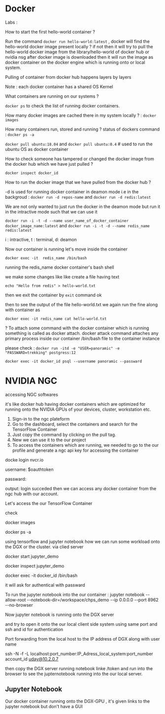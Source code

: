 # Docker 


Labs : 

How to start the first hello-world container ?

Run the command `docker run hello-world:latest` , docker will find the hello-world docker image present locally ? if not then it will try to pull the hello-world docker image from the library/hello-world of docker hub or nvidia nsg after docker image is downloaded then it will run the image as docker container on the docker engine which is running onto or local system.

Pulling of container from docker hub happens layers by layers

Note : each docker container has a shared OS Kernel

What containers are running on our systems ? 

`docker ps` to check the list of running docker containers.

How many docker images are cached there in my system locally ? : `docker images`

How many containers run, stored and running ? status of dockers command : `docker ps -a`

`docker pull ubuntu:18.04` and `docker pull ubuntu:0.4` # used to run the ubuntu OS as docker container

How to check someone has tampered or changed the docker image from the docker hub which we have just pulled ?

`docker inspect docker_id` 

How to run the docker image that we have pulled from the docker hub ?

-d is used for running docker container in deamon mode i.e in the backgroud : `docker run -d repos-name` and `docker run -d redis:latest`

We are not only wanted to just run the docker in the deamon mode but run it in the intractive mode such that we can use it

`docker run -i -t -d --name user_name_of_docker_container docker_image_name:latest` and `docker run -i -t -d --name redis_name redis:latest`

i : intractive, t : terminal, d: deamon

Now our container is running let's move inside the container

`docker exec -it  redis_name /bin/bash`

running the redis_name docker container's bash shell

we make some changes like like create a file having text 

`echo "Hello from redis" > hello-world.txt` 

then we exit the container by `exit` command ok

then to see the output of the file hello-world.txt we again run the fine along with container as 

`docker exec -it redis_name cat hello-world.txt`

? To attach some command with the docker container which is running something  is called as docker attach. docker attack command attaches any primary process inside our container /bin/bash file to the container instance

please check : `docker run -itd -e "USER=panoramic" -e "PASSWARD=trekking" postgress:12`

`docker exec -it docker_id psql --username panoramic --passward`


# NVIDIA NGC 

accessing NGC softwares

it's like docker hub having docker containers which are optimized for running onto the NVIDIA GPUs of your devices, cluster, workstation etc.

1. Sign-in to the ngc plateform
2. Go to the dashboard, select the containers and search for the TensorFlow Container
3. Just copy the command by clicking on the pull tag.
4. New we can use it to the our project
5. To access the containers which are running, we needed to go to the our profile and generate a ngc api key for accessing the container

docke login nvcr.io

username: $oauthtoken

passward: 

output: login succeded then we can access any docker container from the ngc hub with our account.

Let's access the our TensorFlow Container

check

docker images

docker ps -a

using tensorflow and jupyter notebook how we can run some workload onto the DGX or the cluster. via clied server 

docker start jupyter_demo

docker inspect jupyter_demo

docker exec -it docker_id /bin/bash

it will ask for authentical with passward

To run the jupyter notebook into the our container : jupyter notebook --allow-root --notebook-dir=/workspace/chps_demo --ip 0.0.0.0 --port 8962 --no-browser

Now jupyter notebook is running onto the DGX server

and try to open it onto the our local client side system using same port  and ssh and id for authentication

Port forwarding from the local host to the IP address of DGX along with user name

ssh -N -f -L localhost:port_number:IP_Adress_local_system:port_number account_id uday@10.2.0.7

then copy the DGX server running notebook linke /token and run into the browser to see the jupternotebook running into the our local server.

## Jupyter Notebook

Our docker container running onto the DGX-GPU , it's given links to the jupyter notebook but don't have a GUI

